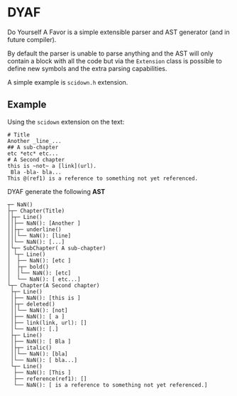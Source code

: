 # DYAF
Do Yourself A Favor is a simple extensible parser and AST generator (and in future compiler).

By default the parser is unable to parse anything and the AST will only contain a block with all the code but 
via the ```Extension``` class is possible to define new symbols and the extra parsing capabilities.

A simple example is ```scidown.h``` extension.

## Example 

Using the ```scidown``` extension on the text:

```  
# Title
Another _line_...
## A sub-chapter
etc *etc* etc...
# A Second chapter
this is ~not~ a [link](url).
 Bla -bla- bla...
This @(ref1) is a reference to something not yet referenced.

```

DYAF generate the following **AST**

```
┬─ NaN()
├┬─ Chapter(Title)
│├┬─ Line()
││├── NaN(): [Another ]
││├┬─ underline()
│││└── NaN(): [line]
││└── NaN(): [...]
│└┬─ SubChapter( A sub-chapter)
│ └┬─ Line()
│  ├── NaN(): [etc ]
│  ├┬─ bold()
│  │└── NaN(): [etc]
│  └── NaN(): [ etc...]
└┬─ Chapter(A Second chapter)
 ├┬─ Line()
 │├── NaN(): [this is ]
 │├┬─ deleted()
 ││└── NaN(): [not]
 │├── NaN(): [ a ]
 │├── link(link, url): []
 │└── NaN(): [.]
 ├┬─ Line()
 │├── NaN(): [ Bla ]
 │├┬─ italic()
 ││└── NaN(): [bla]
 │└── NaN(): [ bla...]
 └┬─ Line()
  ├── NaN(): [This ]
  ├── reference(ref1): []
  └── NaN(): [ is a reference to something not yet referenced.]
```
